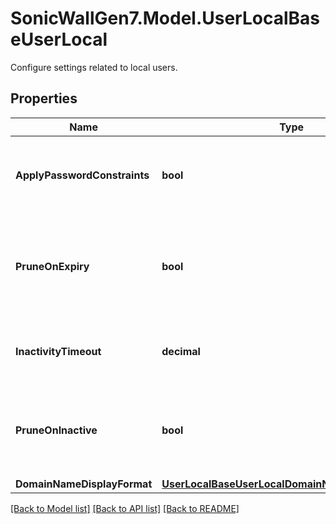 # SonicWallGen7.Model.UserLocalBaseUserLocal
Configure settings related to local users.

## Properties

Name | Type | Description | Notes
------------ | ------------- | ------------- | -------------
**ApplyPasswordConstraints** | **bool** | Enable apply the password constraints for local users. | [optional] 
**PruneOnExpiry** | **bool** | Enable prune expired local user accounts if a limited lifetime is set. | [optional] 
**InactivityTimeout** | **decimal** | Set a inactivity timeout for all user accounts. | [optional] 
**PruneOnInactive** | **bool** | Enable prune inact local user accounts if a inactive timeout is set. | [optional] 
**DomainNameDisplayFormat** | [**UserLocalBaseUserLocalDomainNameDisplayFormat**](UserLocalBaseUserLocalDomainNameDisplayFormat.md) |  | [optional] 

[[Back to Model list]](../README.md#documentation-for-models) [[Back to API list]](../README.md#documentation-for-api-endpoints) [[Back to README]](../README.md)

